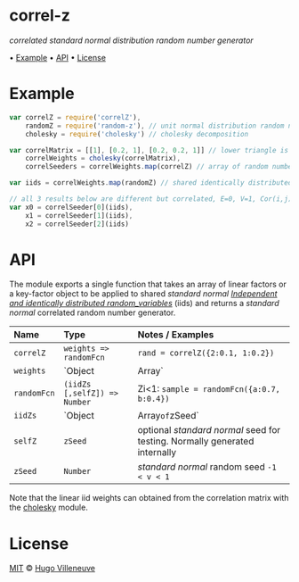 <!-- markdownlint-disable MD004 MD007 MD010 MD041 MD022 MD024 MD032 MD036 -->
# correl-z

*correlated standard normal distribution random number generator*

• [Example](#example) • [API](#api) • [License](#license)

# Example

```javascript
var correlZ = require('correlZ'),
    randomZ = require('random-z'), // unit normal distribution random number generator
    cholesky = require('cholesky') // cholesky decomposition

var correlMatrix = [[1], [0.2, 1], [0.2, 0.2, 1]] // lower triangle is enough
    correlWeights = cholesky(correlMatrix),
    correlSeeders = correlWeights.map(correlZ) // array of random number generators

var iids = correlWeights.map(randomZ) // shared identically distributed variables

// all 3 results below are different but correlated, E=0, V=1, Cor(i,j) = 0.2
var x0 = correlSeeder[0](iids),
    x1 = correlSeeder[1](iids),
    x2 = correlSeeder[2](iids)
```

# API

The module exports a single function that takes an array of linear factors or a key-factor object to be applied to shared *standard normal*
*[Independent and identically distributed random_variables](https://en.wikipedia.org/wiki/Independent_and_identically_distributed_random_variables)*
(iids) and returns a *standard normal* correlated random number generator.

 Name        | Type                         | Notes / Examples
 :---        | :---                         | :------
 `correlZ`   | `weights => randomFcn`       | `rand = correlZ({2:0.1, 1:0.2})`
 `weights`   | `Object | Array`             | Σv²<1: `{1:0.2}`, `[0, 0.2]`, `{a: 0.2}`
 `randomFcn` | `(iidZs [,selfZ]) => Number` | Zi<1: `sample = randomFcn({a:0.7, b:0.4})`
 `iidZs`     | `Object | Array` of `zSeed`  | `{a:0.7, b:0.4}`
 `selfZ`     | `zSeed`                      | optional *standard normal* seed for testing. Normally generated internally
 `zSeed`     | `Number`                     | *standard normal* random seed `-1 < v < 1`

Note that the linear iid weights can obtained from the correlation matrix with the
[cholesky](https://www.npmjs.com/package/cholesky) module.

# License

[MIT](http://www.opensource.org/licenses/MIT) © [Hugo Villeneuve](https://github.com/hville)
